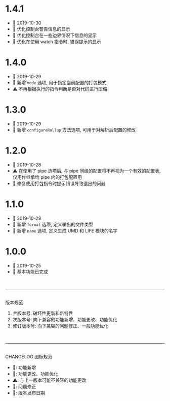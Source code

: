 # 1.4.1
  - 📅 2019-10-30
  - 💄 优化控制台警告信息的显示
  - 💄 优化控制台在一些边界情况下信息的显示
  - 💄 优化在使用 watch 指令时, 错误提示的显示

# 1.4.0
  - 📅 2019-10-29
  - 🌟 新增 `mode` 选项, 用于指定当前配置的打包模式
  - ⚠️ 不再根据执行的指令判断是否对代码进行压缩

# 1.3.0
  - 📅 2019-10-29
  - 🌟 新增 `configureRollup` 方法选项, 可用于对解析后配置的修改

# 1.2.0
  - 📅 2019-10-28
  - ⚠️ 在使用了 pipe 选项后, 与 pipe 同级的配置将不再视为一个有效的配置表, 仅用作继承给 pipe 内的打包配置用
  - 🐞 修复使用打包指令时提示错误导致退出的问题

# 1.1.0
  - 📅 2019-10-28
  - 🌟 新增 `format` 选项, 定义输出的文件类型
  - 🌟 新增 `name` 选项, 定义生成 UMD 和 LIFE 模块的名字

# 1.0.0
  - 📅 2019-10-25
  - 🌟 基本功能已完成

<br>
<hr>
<br>
版本规范

1. 主版本号: 破坏性更新和新特性
2. 次版本号: 向下兼容的功能新增、功能更改、功能优化
3. 修订版本号: 向下兼容的问题修正、一般功能优化
<br>
<hr>
<br>
CHANGELOG 图标规范

- 🌟: 功能新增<br>
- 💄: 功能更改、功能优化<br>
- ⚠️: 与上一版本可能不兼容的功能更改<br>
- 🐞: 问题修正<br>
- 📅: 版本发布日期